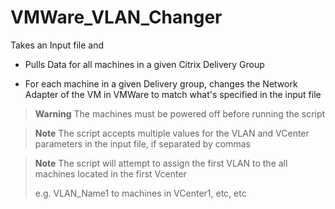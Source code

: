 # VMWare_VLAN_Changer

Takes an Input file and

+ Pulls Data for all machines in a given Citrix Delivery Group

+ For each machine in a given Delivery group, changes the Network Adapter of the VM in VMWare to match what's specified in the input file

>**Warning**
>The machines must be powered off before running the script

>**Note**
>The script accepts multiple values for the VLAN and VCenter parameters in the input file, if separated by commas

>**Note**
>The script will attempt to assign the first VLAN to the all machines located in the first Vcenter
>
>e.g. VLAN_Name1 to machines in VCenter1, etc, etc
